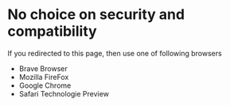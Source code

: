 # No choice on security and compatibility

If you redirected to this page, then use one of following browsers

* Brave Browser
* Mozilla FireFox
* Google Chrome
* Safari Technologie Preview

